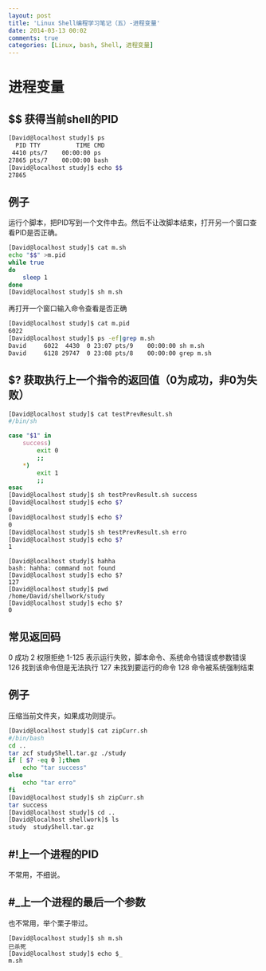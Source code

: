 ```yaml
---
layout: post
title: 'Linux Shell编程学习笔记（五）-进程变量'
date: 2014-03-13 00:02
comments: true
categories: [Linux, bash, Shell, 进程变量]
---
```

# 进程变量
## $$ 获得当前shell的PID
```bash $$查看当前shell
[David@localhost study]$ ps
  PID TTY          TIME CMD
 4410 pts/7    00:00:00 ps
27865 pts/7    00:00:00 bash
[David@localhost study]$ echo $$
27865
```
## 例子
运行个脚本，把PID写到一个文件中去。然后不让改脚本结束，打开另一个窗口查看PID是否正确。
```bash
[David@localhost study]$ cat m.sh
echo "$$" >m.pid
while true
do
    sleep 1
done
[David@localhost study]$ sh m.sh
```
再打开一个窗口输入命令查看是否正确
```bash
[David@localhost study]$ cat m.pid
6022
[David@localhost study]$ ps -ef|grep m.sh
David     6022  4430  0 23:07 pts/9    00:00:00 sh m.sh
David     6128 29747  0 23:08 pts/8    00:00:00 grep m.sh
```
## $? 获取执行上一个指令的返回值（0为成功，非0为失败）
```bash $?查看上一指令的结果
[David@localhost study]$ cat testPrevResult.sh 
#/bin/sh

case "$1" in
    success)
        exit 0
        ;;
    *)
        exit 1
        ;;
esac
[David@localhost study]$ sh testPrevResult.sh success
[David@localhost study]$ echo $?
0
[David@localhost study]$ echo $?
0
[David@localhost study]$ sh testPrevResult.sh erro
[David@localhost study]$ echo $?
1
```

```
[David@localhost study]$ hahha
bash: hahha: command not found
[David@localhost study]$ echo $?
127
[David@localhost study]$ pwd
/home/David/shellwork/study
[David@localhost study]$ echo $?
0
```
## 常见返回码
0 成功
2 权限拒绝
1-125 表示运行失败，脚本命令、系统命令错误或参数错误
126 找到该命令但是无法执行
127 未找到要运行的命令
128 命令被系统强制结束

## 例子
压缩当前文件夹，如果成功则提示。
```bash
[David@localhost study]$ cat zipCurr.sh 
#/bin/bash
cd ..
tar zcf studyShell.tar.gz ./study
if [ $? -eq 0 ];then
    echo "tar success"
else
    echo "tar erro"
fi
[David@localhost study]$ sh zipCurr.sh 
tar success
[David@localhost study]$ cd ..
[David@localhost shellwork]$ ls
study  studyShell.tar.gz
```
## #!上一个进程的PID
不常用，不细说。
## #_上一个进程的最后一个参数
也不常用，举个栗子带过。
```
[David@localhost study]$ sh m.sh 
已杀死
[David@localhost study]$ echo $_
m.sh
```
